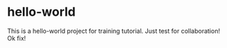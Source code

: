 # hello-world
This is a hello-world project for training tutorial.
Just test for collaboration!
Ok fix!
